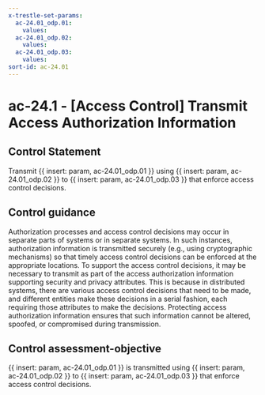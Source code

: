 ```yaml
---
x-trestle-set-params:
  ac-24.01_odp.01:
    values:
  ac-24.01_odp.02:
    values:
  ac-24.01_odp.03:
    values:
sort-id: ac-24.01
---
```


# ac-24.1 - \[Access Control\] Transmit Access Authorization Information

## Control Statement

Transmit {{ insert: param, ac-24.01_odp.01 }} using {{ insert: param, ac-24.01_odp.02 }} to {{ insert: param, ac-24.01_odp.03 }} that enforce access control decisions.

## Control guidance

Authorization processes and access control decisions may occur in separate parts of systems or in separate systems. In such instances, authorization information is transmitted securely (e.g., using cryptographic mechanisms) so that timely access control decisions can be enforced at the appropriate locations. To support the access control decisions, it may be necessary to transmit as part of the access authorization information supporting security and privacy attributes. This is because in distributed systems, there are various access control decisions that need to be made, and different entities make these decisions in a serial fashion, each requiring those attributes to make the decisions. Protecting access authorization information ensures that such information cannot be altered, spoofed, or compromised during transmission.

## Control assessment-objective

{{ insert: param, ac-24.01_odp.01 }} is transmitted using {{ insert: param, ac-24.01_odp.02 }} to {{ insert: param, ac-24.01_odp.03 }} that enforce access control decisions.
